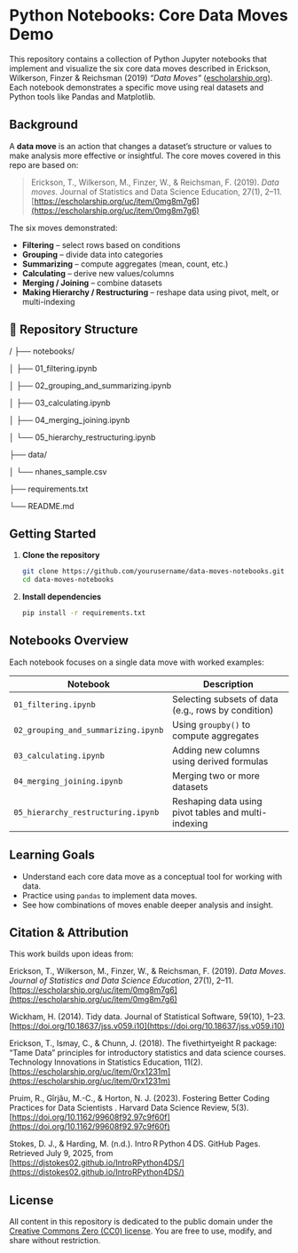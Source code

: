 # Python Notebooks: Core Data Moves Demo

This repository contains a collection of Python Jupyter notebooks that implement and visualize the six core data moves described in Erickson, Wilkerson, Finzer & Reichsman (2019) *“Data Moves”* ([escholarship.org](https://escholarship.org/uc/item/0mg8m7g6)). Each notebook demonstrates a specific move using real datasets and Python tools like Pandas and Matplotlib.

## Background

A **data move** is an action that changes a dataset’s structure or values to make analysis more effective or insightful. The core moves covered in this repo are based on:

> Erickson, T., Wilkerson, M., Finzer, W., & Reichsman, F. (2019). *Data moves*. Journal of Statistics and Data Science Education, 27(1), 2–11. [https://escholarship.org/uc/item/0mg8m7g6](https://escholarship.org/uc/item/0mg8m7g6)

The six moves demonstrated:

- **Filtering** – select rows based on conditions  
- **Grouping** – divide data into categories  
- **Summarizing** – compute aggregates (mean, count, etc.)  
- **Calculating** – derive new values/columns  
- **Merging / Joining** – combine datasets  
- **Making Hierarchy / Restructuring** – reshape data using pivot, melt, or multi-indexing

## 📂 Repository Structure

/
├── notebooks/

│   ├── 01\_filtering.ipynb

│   ├── 02\_grouping\_and\_summarizing.ipynb

│   ├── 03\_calculating.ipynb

│   ├── 04\_merging\_joining.ipynb

│   └── 05\_hierarchy\_restructuring.ipynb

├── data/

│   └── nhanes\_sample.csv

├── requirements.txt

└── README.md

## Getting Started

1. **Clone the repository**  
   ```bash
   git clone https://github.com/yourusername/data-moves-notebooks.git
   cd data-moves-notebooks

2. **Install dependencies**

   ```bash
   pip install -r requirements.txt
   ```

## Notebooks Overview

Each notebook focuses on a single data move with worked examples:

| Notebook                            | Description                                          |
| ----------------------------------- | ---------------------------------------------------- |
| `01_filtering.ipynb`                | Selecting subsets of data (e.g., rows by condition)  |
| `02_grouping_and_summarizing.ipynb` | Using `groupby()` to compute aggregates              |
| `03_calculating.ipynb`              | Adding new columns using derived formulas            |
| `04_merging_joining.ipynb`          | Merging two or more datasets                         |
| `05_hierarchy_restructuring.ipynb`  | Reshaping data using pivot tables and multi-indexing |

## Learning Goals

* Understand each core data move as a conceptual tool for working with data.
* Practice using `pandas` to implement data moves.
* See how combinations of moves enable deeper analysis and insight.

## Citation & Attribution

This work builds upon ideas from:

Erickson, T., Wilkerson, M., Finzer, W., & Reichsman, F. (2019). *Data Moves*. *Journal of Statistics and Data Science Education*, 27(1), 2–11. [https://escholarship.org/uc/item/0mg8m7g6](https://escholarship.org/uc/item/0mg8m7g6)

Wickham, H. (2014). Tidy data. Journal of Statistical Software, 59(10), 1–23. [https://doi.org/10.18637/jss.v059.i10](https://doi.org/10.18637/jss.v059.i10)

Erickson, T., Ismay, C., & Chunn, J. (2018). The fivethirtyeight R package: “Tame Data” principles for introductory statistics and data science courses. Technology Innovations in Statistics Education, 11(2). [https://escholarship.org/uc/item/0rx1231m](https://escholarship.org/uc/item/0rx1231m) 

Pruim, R., Gîrjău, M.-C., & Horton, N. J. (2023). Fostering Better Coding Practices for Data Scientists  . Harvard Data Science Review, 5(3). [https://doi.org/10.1162/99608f92.97c9f60f](https://doi.org/10.1162/99608f92.97c9f60f)

Stokes, D. J., & Harding, M. (n.d.). Intro R Python 4 DS. GitHub Pages. Retrieved July 9, 2025, from [https://djstokes02.github.io/IntroRPython4DS/](https://djstokes02.github.io/IntroRPython4DS/)


## License

All content in this repository is dedicated to the public domain under the [Creative Commons Zero (CC0) license](https://creativecommons.org/publicdomain/zero/1.0/). You are free to use, modify, and share without restriction.
